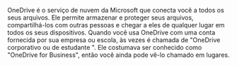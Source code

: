 OneDrive é o serviço de nuvem da Microsoft que conecta você a todos os seus arquivos. Ele permite armazenar e proteger seus arquivos, compartilhá-los com outras pessoas e chegar a eles de qualquer lugar em todos os seus dispositivos. Quando você usa OneDrive com uma conta fornecida por sua empresa ou escola, às vezes é chamada de "OneDrive corporativo ou de estudante ". Ele costumava ser conhecido como "OneDrive for Business", então você ainda pode vê-lo chamado em lugares.

